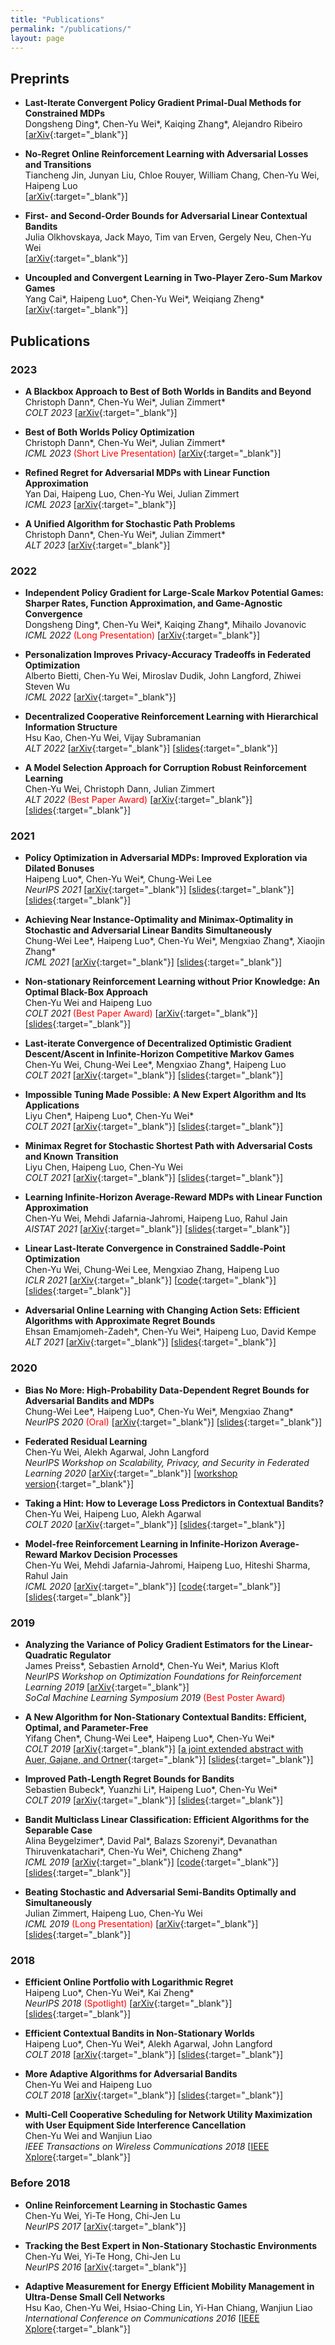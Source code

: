 ```yaml
---
title: "Publications"
permalink: "/publications/"
layout: page
---
```


## Preprints <!--  <span style="font-size: 17px;">(* indicates equal contribution or alphabetical ordering)</span> --> 

- **Last-Iterate Convergent Policy Gradient Primal-Dual Methods for Constrained MDPs**  
Dongsheng Ding\*, Chen-Yu Wei\*, Kaiqing Zhang\*, Alejandro Ribeiro  
[[arXiv](https://arxiv.org/abs/2306.11700){:target="_blank"}]  


- **No-Regret Online Reinforcement Learning with Adversarial Losses and Transitions**  
Tiancheng Jin, Junyan Liu, Chloe Rouyer, William Chang, Chen-Yu Wei, Haipeng Luo  
[[arXiv](https://arxiv.org/abs/2305.17380){:target="_blank"}]


- **First- and Second-Order Bounds for Adversarial Linear Contextual Bandits**  
Julia Olkhovskaya, Jack Mayo, Tim van Erven, Gergely Neu, Chen-Yu Wei  
[[arXiv](https://arxiv.org/abs/2305.00832){:target="_blank"}]


- **Uncoupled and Convergent Learning in Two-Player Zero-Sum Markov Games**  
Yang Cai*, Haipeng Luo*, Chen-Yu Wei*, Weiqiang Zheng*  
[[arXiv](https://arxiv.org/abs/2303.02738){:target="_blank"}]




## Publications 

### 2023

- **A Blackbox Approach to Best of Both Worlds in Bandits and Beyond**  
Christoph Dann*, Chen-Yu Wei*, Julian Zimmert*  
*COLT 2023* 
[[arXiv](https://arxiv.org/abs/2302.09739){:target="_blank"}]


- **Best of Both Worlds Policy Optimization**  
Christoph Dann*, Chen-Yu Wei*, Julian Zimmert*  
*ICML 2023* <span style="color:red">(Short Live Presentation)</span> 
[[arXiv](https://arxiv.org/abs/2302.09408){:target="_blank"}]


- **Refined Regret for Adversarial MDPs with Linear Function Approximation**  
Yan Dai, Haipeng Luo, Chen-Yu Wei, Julian Zimmert  
*ICML 2023* 
[[arXiv](https://arxiv.org/abs/2301.12942){:target="_blank"}]


- **A Unified Algorithm for Stochastic Path Problems**  
Christoph Dann*, Chen-Yu Wei*, Julian Zimmert*  
*ALT 2023* 
[[arXiv](https://arxiv.org/abs/2210.09255){:target="_blank"}]


### 2022

- **Independent Policy Gradient for Large-Scale Markov Potential Games: Sharper Rates, Function Approximation, and Game-Agnostic Convergence**  
Dongsheng Ding*, Chen-Yu Wei*, Kaiqing Zhang*, Mihailo Jovanovic  
*ICML 2022* <span style="color:red">(Long Presentation)</span> 
[[arXiv](https://arxiv.org/abs/2202.04129){:target="_blank"}]


- **Personalization Improves Privacy-Accuracy Tradeoffs in Federated Optimization**  
Alberto Bietti, Chen-Yu Wei, Miroslav Dudik, John Langford, Zhiwei Steven Wu  
*ICML 2022* 
[[arXiv](https://arxiv.org/abs/2202.05318){:target="_blank"}]


- **Decentralized Cooperative Reinforcement Learning with Hierarchical Information Structure**  
Hsu Kao, Chen-Yu Wei, Vijay Subramanian  
*ALT 2022* 
[[arXiv](https://arxiv.org/abs/2111.00781){:target="_blank"}] 
[[slides](https://bahh723.github.io/document/decentralized-cooperative-rl-in-hierarchical-mdp.pdf){:target="_blank"}]


- **A Model Selection Approach for Corruption Robust Reinforcement Learning**  
Chen-Yu Wei, Christoph Dann, Julian Zimmert  
*ALT 2022*  <span style="color:red">(Best Paper Award)</span> 
[[arXiv](https://arxiv.org/abs/2110.03580){:target="_blank"}] [[slides](https://bahh723.github.io/document/model-selection-for-corrupted-mdp.pdf){:target="_blank"}]


### 2021

- **Policy Optimization in Adversarial MDPs:  Improved Exploration via Dilated Bonuses**  
Haipeng Luo*, Chen-Yu Wei*, Chung-Wei Lee  
*NeurIPS 2021* 
[[arXiv](https://arxiv.org/abs/2107.08346){:target="_blank"}] 
[[slides](https://bahh723.github.io/document/policy-optimization-in-adversarial-mdp-with-dilated-bonus.pdf){:target="_blank"}]
[[slides](https://bahh723.github.io/document/exploration-bonus-for-policy-optimization.pdf){:target="_blank"}]

- **Achieving Near Instance-Optimality and Minimax-Optimality in Stochastic and Adversarial Linear Bandits Simultaneously**  
Chung-Wei Lee*, Haipeng Luo*, Chen-Yu Wei*, Mengxiao Zhang*, Xiaojin Zhang*  
*ICML 2021* 
[[arXiv](https://arxiv.org/abs/2102.05858){:target="_blank"}] [[slides](https://bahh723.github.io/document/best-of-both-worlds-for-linear-bandits.pdf){:target="_blank"}]

- **Non-stationary Reinforcement Learning without Prior Knowledge: An Optimal Black-Box Approach**  
Chen-Yu Wei and Haipeng Luo  
*COLT 2021*  <span style="color:red">(Best Paper Award)</span> 
[[arXiv](https://arxiv.org/abs/2102.05406){:target="_blank"}] [[slides](https://bahh723.github.io/document/non-stationary-rl.pdf){:target="_blank"}]

- **Last-iterate Convergence of Decentralized Optimistic Gradient Descent/Ascent in Infinite-Horizon Competitive Markov Games**  
Chen-Yu Wei, Chung-Wei Lee*, Mengxiao Zhang*, Haipeng Luo  
*COLT 2021* 
[[arXiv](https://arxiv.org/abs/2102.04540){:target="_blank"}] [[slides](https://bahh723.github.io/document/last-iterate-convergence-of-ogda-in-markov-games.pdf){:target="_blank"}]

- **Impossible Tuning Made Possible: A New Expert Algorithm and Its Applications**  
Liyu Chen*, Haipeng Luo*, Chen-Yu Wei*  
*COLT 2021* 
[[arXiv](https://arxiv.org/abs/2102.01046){:target="_blank"}] [[slides](https://bahh723.github.io/document/impossible-tuning-made-possible.pdf){:target="_blank"}]

- **Minimax Regret for Stochastic Shortest Path with Adversarial Costs and Known Transition**  
Liyu Chen, Haipeng Luo, Chen-Yu Wei  
*COLT 2021* 
[[arXiv](https://arxiv.org/abs/2012.04053){:target="_blank"}] [[slides](https://bahh723.github.io/document/adversarial-stochastic-shortest-path-with-known-transition.pdf){:target="_blank"}]

- **Learning Infinite-Horizon Average-Reward MDPs with Linear Function Approximation**  
Chen-Yu Wei, Mehdi Jafarnia-Jahromi, Haipeng Luo, Rahul Jain  
*AISTAT 2021* 
[[arXiv](https://arxiv.org/abs/2007.11849){:target="_blank"}] [[slides](https://bahh723.github.io/document/average-reward-linear-mdp.pdf){:target="_blank"}]

- **Linear Last-Iterate Convergence in Constrained Saddle-Point Optimization**  
Chen-Yu Wei, Chung-Wei Lee, Mengxiao Zhang, Haipeng Luo  
*ICLR 2021* 
[[arXiv](https://arxiv.org/abs/2006.09517){:target="_blank"}] [[code](https://github.com/bahh723/OGDA-last-iterate){:target="_blank"}] 
[[slides](https://bahh723.github.io/document/linear-last-iterate-convergence-in-constrained-saddle-point-optimization.pdf){:target="_blank"}]

- **Adversarial Online Learning with Changing Action Sets: Efficient Algorithms with Approximate Regret Bounds**  
Ehsan Emamjomeh-Zadeh*, Chen-Yu Wei*, Haipeng Luo, David Kempe  
*ALT 2021* 
[[arXiv](https://arxiv.org/abs/2003.03490){:target="_blank"}] [[slides](https://bahh723.github.io/document/adversarial-online-learning-with-changing-action-sets.pdf){:target="_blank"}]

### 2020

- **Bias No More: High-Probability Data-Dependent Regret Bounds for Adversarial Bandits and MDPs**  
Chung-Wei Lee*, Haipeng Luo*, Chen-Yu Wei*, Mengxiao Zhang*  
*NeurIPS 2020*  <span style="color:red">(Oral)</span> 
[[arXiv](https://arxiv.org/abs/2006.08040){:target="_blank"}] [[slides](https://bahh723.github.io/document/bias-no-more.pdf){:target="_blank"}]

- **Federated Residual Learning**  
Chen-Yu Wei, Alekh Agarwal, John Langford  
*NeurIPS Workshop on Scalability, Privacy, and Security in Federated Learning 2020* 
[[arXiv](https://arxiv.org/abs/2003.12880){:target="_blank"}] [[workshop version](http://icfl.cc/wp-content/uploads/2020/12/SpicyFL_2020_paper_74.pdf){:target="_blank"}]

- **Taking a Hint: How to Leverage Loss Predictors in Contextual Bandits?**  
Chen-Yu Wei, Haipeng Luo, Alekh Agarwal  
*COLT 2020* 
[[arXiv](https://arxiv.org/abs/2003.01922){:target="_blank"}] [[slides](https://bahh723.github.io/document/how-to-leverage-loss-predictors-in-contextual-bandits.pdf){:target="_blank"}]

- **Model-free Reinforcement Learning in Infinite-Horizon Average-Reward Markov Decision Processes**  
Chen-Yu Wei, Mehdi Jafarnia-Jahromi, Haipeng Luo, Hiteshi Sharma, Rahul Jain  
*ICML 2020* 
[[arXiv](https://arxiv.org/abs/1910.07072){:target="_blank"}] 
[[code](https://github.com/bahh723/model-free-rl-algos){:target="_blank"}] [[slides](https://bahh723.github.io/document/model-free-rl-in-infinite-horizon-average-reward-mdp.pdf){:target="_blank"}]


### 2019

- **Analyzing the Variance of Policy Gradient Estimators for the Linear-Quadratic Regulator**  
James Preiss*, Sebastien Arnold*, Chen-Yu Wei*, Marius Kloft  
*NeurIPS Workshop on Optimization Foundations for Reinforcement Learning 2019* [[arXiv](https://arxiv.org/abs/1910.01249){:target="_blank"}]  
*SoCal Machine Learning Symposium 2019* <span style="color:red">(Best Poster Award)</span> 

- **A New Algorithm for Non-Stationary Contextual Bandits: Efficient, Optimal, and Parameter-Free**  
Yifang Chen*, Chung-Wei Lee*, Haipeng Luo*, Chen-Yu Wei*  
*COLT 2019* 
[[arXiv](https://arxiv.org/abs/1902.00980){:target="_blank"}] 
[[a joint extended abstract with Auer, Gajane, and Ortner](http://proceedings.mlr.press/v99/auer19b.html){:target="_blank"}] [[slides](https://bahh723.github.io/document/a-new-algorithm-for-non-stationary-contextual-bandits.pdf){:target="_blank"}]

- **Improved Path-Length Regret Bounds for Bandits**  
Sebastien Bubeck*, Yuanzhi Li*, Haipeng Luo*, Chen-Yu Wei*  
*COLT 2019* 
[[arXiv](https://arxiv.org/abs/1901.10604){:target="_blank"}] [[slides](https://bahh723.github.io/document/improved-path-length-regret-bounds-for-bandits.pdf){:target="_blank"}]

- **Bandit Multiclass Linear Classification: Efficient Algorithms for the Separable Case**  
Alina Beygelzimer*, David Pal*, Balazs Szorenyi*, Devanathan Thiruvenkatachari*, Chen-Yu Wei*, Chicheng Zhang*  
*ICML 2019* 
[[arXiv](https://arxiv.org/abs/1902.02244){:target="_blank"}] 
[[code](https://github.com/bahh723/separable-bandit-classification){:target="_blank"}] [[slides](https://bahh723.github.io/document/bandit-multiclass-linear-classification.pdf){:target="_blank"}]

- **Beating Stochastic and Adversarial Semi-Bandits Optimally and Simultaneously**  
Julian Zimmert, Haipeng Luo, Chen-Yu Wei  
*ICML 2019* <span style="color:red">(Long Presentation)</span> 
[[arXiv](https://arxiv.org/abs/1901.08779){:target="_blank"}] [[slides](https://bahh723.github.io/document/beating-stochastic-and-adversarial-semi-bandits-optimally-and-simultaneously.pdf){:target="_blank"}]


### 2018

- **Efficient Online Portfolio with Logarithmic Regret**  
Haipeng Luo*, Chen-Yu Wei*, Kai Zheng*  
*NeurIPS 2018* <span style="color:red">(Spotlight)</span> 
[[arXiv](https://arxiv.org/abs/1708.01799){:target="_blank"}] [[slides](https://bahh723.github.io/document/efficient-online-portfolio-with-logarithmic-regret.pdf){:target="_blank"}]

- **Efficient Contextual Bandits in Non-Stationary Worlds**  
Haipeng Luo*, Chen-Yu Wei*, Alekh Agarwal, John Langford  
*COLT 2018* 
[[arXiv](https://arxiv.org/abs/1708.01799){:target="_blank"}] [[slides](https://bahh723.github.io/document/efficient-contextual-bandits-in-non-stationary-worlds.pdf){:target="_blank"}]

- **More Adaptive Algorithms for Adversarial Bandits**  
Chen-Yu Wei and Haipeng Luo  
*COLT 2018* 
[[arXiv](https://arxiv.org/abs/1801.03265){:target="_blank"}] [[slides](https://bahh723.github.io/document/more-adaptive-algorithms-for-adversarial-bandits.pdf){:target="_blank"}]

- **Multi-Cell Cooperative Scheduling for Network Utility Maximization with User Equipment Side Interference Cancellation**  
Chen-Yu Wei and Wanjiun Liao  
*IEEE Transactions on Wireless Communications 2018* 
[[IEEE Xplore](https://ieeexplore.ieee.org/document/8100745){:target="_blank"}]


### Before 2018

- **Online Reinforcement Learning in Stochastic Games**  
Chen-Yu Wei, Yi-Te Hong, Chi-Jen Lu  
*NeurIPS 2017* 
[[arXiv](https://arxiv.org/abs/1712.00579){:target="_blank"}]

- **Tracking the Best Expert in Non-Stationary Stochastic Environments**  
Chen-Yu Wei, Yi-Te Hong, Chi-Jen Lu  
*NeurIPS 2016* 
[[arXiv](https://arxiv.org/abs/1712.00578){:target="_blank"}]

- **Adaptive Measurement for Energy Efficient Mobility Management in Ultra-Dense Small Cell Networks**  
Hsu Kao, Chen-Yu Wei, Hsiao-Ching Lin, Yi-Han Chiang, Wanjiun Liao  
*International Conference on Communications 2016* 
[[IEEE Xplore](https://ieeexplore.ieee.org/document/7511217){:target="_blank"}]


